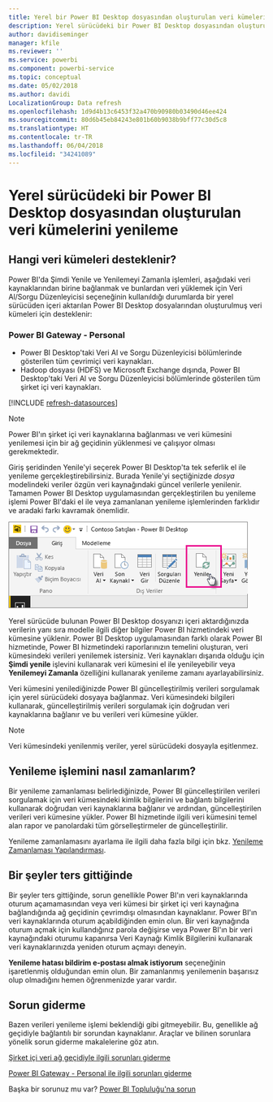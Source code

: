 ```yaml
---
title: Yerel bir Power BI Desktop dosyasından oluşturulan veri kümelerini yenileme
description: Yerel sürücüdeki bir Power BI Desktop dosyasından oluşturulan veri kümelerini yenileme
author: davidiseminger
manager: kfile
ms.reviewer: ''
ms.service: powerbi
ms.component: powerbi-service
ms.topic: conceptual
ms.date: 05/02/2018
ms.author: davidi
LocalizationGroup: Data refresh
ms.openlocfilehash: 1d9d4b13c6453f32a470b90980b03490d46ee424
ms.sourcegitcommit: 80d6b45eb84243e801b60b9038b9bff77c30d5c8
ms.translationtype: HT
ms.contentlocale: tr-TR
ms.lasthandoff: 06/04/2018
ms.locfileid: "34241089"
---
```

# <a name="refresh-a-dataset-created-from-a-power-bi-desktop-file-on-a-local-drive"></a>Yerel sürücüdeki bir Power BI Desktop dosyasından oluşturulan veri kümelerini yenileme
## <a name="whats-supported"></a>Hangi veri kümeleri desteklenir?
Power BI'da Şimdi Yenile ve Yenilemeyi Zamanla işlemleri, aşağıdaki veri kaynaklarından birine bağlanmak ve bunlardan veri yüklemek için Veri Al/Sorgu Düzenleyicisi seçeneğinin kullanıldığı durumlarda bir yerel sürücüden içeri aktarılan Power BI Desktop dosyalarından oluşturulmuş veri kümeleri için desteklenir:

### <a name="power-bi-gateway---personal"></a>Power BI Gateway - Personal
* Power BI Desktop'taki Veri Al ve Sorgu Düzenleyicisi bölümlerinde gösterilen tüm çevrimiçi veri kaynakları.
* Hadoop dosyası (HDFS) ve Microsoft Exchange dışında, Power BI Desktop'taki Veri Al ve Sorgu Düzenleyicisi bölümlerinde gösterilen tüm şirket içi veri kaynakları.

<!-- Refresh Data sources-->
[!INCLUDE [refresh-datasources](./includes/refresh-datasources.md)]

> [!NOTE]
> Power BI'ın şirket içi veri kaynaklarına bağlanması ve veri kümesini yenilemesi için bir ağ geçidinin yüklenmesi ve çalışıyor olması gerekmektedir.
> 
> 

Giriş şeridinden Yenile'yi seçerek Power BI Desktop'ta tek seferlik el ile yenileme gerçekleştirebilirsiniz. Burada Yenile'yi seçtiğinizde *dosya* modelindeki veriler özgün veri kaynağındaki güncel verilerle yenilenir. Tamamen Power BI Desktop uygulamasından gerçekleştirilen bu yenileme işlemi Power BI'daki el ile veya zamanlanan yenileme işlemlerinden farklıdır ve aradaki farkı kavramak önemlidir.

![](media/refresh-desktop-file-local-drive/pbix-refresh.png)

Yerel sürücüde bulunan Power BI Desktop dosyanızı içeri aktardığınızda verilerin yanı sıra modelle ilgili diğer bilgiler Power BI hizmetindeki veri kümesine yüklenir. Power BI Desktop uygulamasından farklı olarak Power BI hizmetinde, Power BI hizmetindeki raporlarınızın temelini oluşturan, veri kümesindeki verileri yenilemek istersiniz. Veri kaynakları dışarıda olduğu için **Şimdi yenile** işlevini kullanarak veri kümesini el ile yenileyebilir veya **Yenilemeyi Zamanla** özelliğini kullanarak yenileme zamanı ayarlayabilirsiniz.

Veri kümesini yenilediğinizde Power BI güncelleştirilmiş verileri sorgulamak için yerel sürücüdeki dosyaya bağlanmaz. Veri kümesindeki bilgileri kullanarak, güncelleştirilmiş verileri sorgulamak için doğrudan veri kaynaklarına bağlanır ve bu verileri veri kümesine yükler.

> [!NOTE]
> Veri kümesindeki yenilenmiş veriler, yerel sürücüdeki dosyayla eşitlenmez.
> 
> 

## <a name="how-do-i-schedule-refresh"></a>Yenileme işlemini nasıl zamanlarım?
Bir yenileme zamanlaması belirlediğinizde, Power BI güncelleştirilen verileri sorgulamak için veri kümesindeki kimlik bilgilerini ve bağlantı bilgilerini kullanarak doğrudan veri kaynaklarına bağlanır ve ardından, güncelleştirilen verileri veri kümesine yükler. Power BI hizmetinde ilgili veri kümesini temel alan rapor ve panolardaki tüm görselleştirmeler de güncelleştirilir.

Yenileme zamanlamasını ayarlama ile ilgili daha fazla bilgi için bkz. [Yenileme Zamanlaması Yapılandırması](refresh-scheduled-refresh.md).

## <a name="when-things-go-wrong"></a>Bir şeyler ters gittiğinde
Bir şeyler ters gittiğinde, sorun genellikle Power BI'ın veri kaynaklarında oturum açamamasından veya veri kümesi bir şirket içi veri kaynağına bağlandığında ağ geçidinin çevrimdışı olmasından kaynaklanır. Power BI'ın veri kaynaklarında oturum açabildiğinden emin olun. Bir veri kaynağında oturum açmak için kullandığınız parola değişirse veya Power BI'ın bir veri kaynağındaki oturumu kapanırsa Veri Kaynağı Kimlik Bilgilerini kullanarak veri kaynaklarınızda yeniden oturum açmayı deneyin.

**Yenileme hatası bildirim e-postası almak istiyorum** seçeneğinin işaretlenmiş olduğundan emin olun. Bir zamanlanmış yenilemenin başarısız olup olmadığını hemen öğrenmenizde yarar vardır.

## <a name="troubleshooting"></a>Sorun giderme
Bazen verileri yenileme işlemi beklendiği gibi gitmeyebilir. Bu, genellikle ağ geçidiyle bağlantılı bir sorundan kaynaklanır. Araçlar ve bilinen sorunlara yönelik sorun giderme makalelerine göz atın.

[Şirket içi veri ağ geçidiyle ilgili sorunları giderme](service-gateway-onprem-tshoot.md)

[Power BI Gateway - Personal ile ilgili sorunları giderme](service-admin-troubleshooting-power-bi-personal-gateway.md)

Başka bir sorunuz mu var? [Power BI Topluluğu'na sorun](http://community.powerbi.com/)

